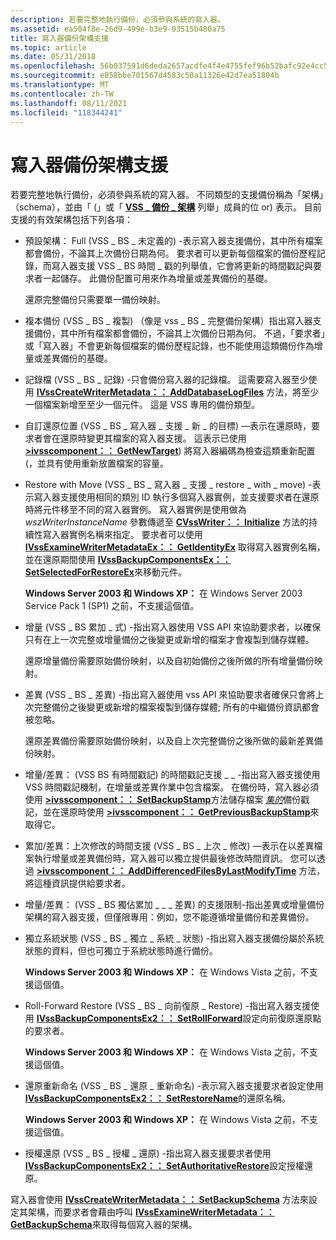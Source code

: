 ```yaml
---
description: 若要完整地執行備份，必須參與系統的寫入器。
ms.assetid: ea504f8e-26d9-499e-b3e9-03515b480a75
title: 寫入器備份架構支援
ms.topic: article
ms.date: 05/31/2018
ms.openlocfilehash: 56b037591d6deda2657acdfe4f4e4755fef96b52bafc92e4cc51e4ef7119de1f
ms.sourcegitcommit: e858bbe701567d4583c50a11326e42d7ea51804b
ms.translationtype: MT
ms.contentlocale: zh-TW
ms.lasthandoff: 08/11/2021
ms.locfileid: "118344241"
---
```

# <a name="writer-backup-schema-support"></a>寫入器備份架構支援

若要完整地執行備份，必須參與系統的寫入器。 不同類型的支援備份稱為「架構」（schema），並由「 (」或「 [**VSS \_ 備份 \_ 架構**](/windows/desktop/api/Vss/ne-vss-vss_backup_schema) 列舉」成員的位 or) 表示。 目前支援的有效架構包括下列各項：

-   預設架構： Full (VSS \_ BS \_ 未定義的) -表示寫入器支援備份，其中所有檔案都會備份，不論其上次備份日期為何。 要求者可以更新每個檔案的備份歷程記錄，而寫入器支援 VSS \_ BS 時間 \_ 戳的列舉值，它會將更新的時間戳記與要求者一起儲存。 此備份配置可用來作為增量或差異備份的基礎。

    還原完整備份只需要單一備份映射。

-   複本備份 (VSS \_ BS \_ 複製) （像是 vss \_ BS \_ 完整備份架構）指出寫入器支援備份，其中所有檔案都會備份，不論其上次備份日期為何。 不過，「要求者」或「寫入器」不會更新每個檔案的備份歷程記錄，也不能使用這類備份作為增量或差異備份的基礎。
-   記錄檔 (VSS \_ BS \_ 記錄) -只會備份寫入器的記錄檔。 這需要寫入器至少使用 [**IVssCreateWriterMetadata：： AddDatabaseLogFiles**](/windows/desktop/api/VsWriter/nf-vswriter-ivsscreatewritermetadata-adddatabaselogfiles) 方法，將至少一個檔案新增至至少一個元件。 這是 VSS 專用的備份類型。
-   自訂還原位置 (VSS \_ BS \_ 寫入器 \_ 支援 \_ 新 \_ 的目標) —表示在還原時，要求者會在還原時變更其檔案的寫入器支援。 這表示已使用 [**>ivsscomponent：： GetNewTarget**](/windows/desktop/api/VsWriter/nf-vswriter-ivsscomponent-getnewtarget)) 將寫入器編碼為檢查這類重新配置 (，並具有使用重新放置檔案的容量。
-   Restore with Move (VSS \_ BS \_ 寫入器 \_ 支援 \_ restore \_ with \_ move) -表示寫入器支援使用相同的類別 ID 執行多個寫入器實例，並支援要求者在還原時將元件移至不同的寫入器實例。 寫入器實例是使用做為 *wszWriterInstanceName* 參數傳遞至 [**CVssWriter：： Initialize**](/windows/desktop/api/VsWriter/nf-vswriter-cvsswriter-initialize) 方法的持續性寫入器實例名稱來指定。 要求者可以使用 [**IVssExamineWriterMetadataEx：： GetIdentityEx**](/windows/desktop/api/VsBackup/nf-vsbackup-ivssexaminewritermetadataex-getidentityex) 取得寫入器實例名稱，並在還原期間使用 [**IVssBackupComponentsEx：： SetSelectedForRestoreEx**](/windows/desktop/api/VsBackup/nf-vsbackup-ivssbackupcomponentsex-setselectedforrestoreex)來移動元件。

    **Windows Server 2003 和 Windows XP：** 在 Windows Server 2003 Service Pack 1 (SP1) 之前，不支援這個值。

-   增量 (VSS \_ BS 累加 \_ 式) -指出寫入器使用 VSS API 來協助要求者，以確保只有在上一次完整或增量備份之後變更或新增的檔案才會複製到儲存媒體。

    還原增量備份需要原始備份映射，以及自初始備份之後所做的所有增量備份映射。

-   差異 (VSS \_ BS \_ 差異) -指出寫入器使用 vss API 來協助要求者確保只會將上次完整備份之後變更或新增的檔案複製到儲存媒體; 所有的中繼備份資訊都會被忽略。

    還原差異備份需要原始備份映射，以及自上次完整備份之後所做的最新差異備份映射。

-   增量/差異： (VSS BS 有時間戳記) 的時間戳記支援 \_ \_ -指出寫入器支援使用 VSS 時間戳記機制，在增量或差異作業中包含檔案。 在備份時，寫入器必須使用 [**>ivsscomponent：： SetBackupStamp**](/windows/desktop/api/VsWriter/nf-vswriter-ivsscomponent-setbackupstamp)方法儲存檔案 [*集的*](vssgloss-f.md)備份戳記，並在還原時使用 [**>ivsscomponent：： GetPreviousBackupStamp**](/windows/desktop/api/VsWriter/nf-vswriter-ivsscomponent-getpreviousbackupstamp)來取得它。
-   累加/差異：上次修改的時間支援 (VSS \_ BS \_ 上次 \_ 修改) —表示在以差異檔案執行增量或差異備份時，寫入器可以獨立提供最後修改時間資訊。 您可以透過 [**>ivsscomponent：： AddDifferencedFilesByLastModifyTime**](/windows/desktop/api/VsWriter/nf-vswriter-ivsscomponent-adddifferencedfilesbylastmodifytime) 方法，將這種資訊提供給要求者。
-   增量/差異： (VSS \_ BS 獨佔累加 \_ \_ \_ 差異) 的支援限制-指出差異或增量備份架構的寫入器支援，但僅限專用：例如，您不能遵循增量備份和差異備份。
-   獨立系統狀態 (VSS \_ BS \_ 獨立 \_ 系統 \_ 狀態) -指出寫入器支援備份屬於系統狀態的資料，但也可獨立于系統狀態時進行備份。

    **Windows Server 2003 和 Windows XP：** 在 Windows Vista 之前，不支援這個值。

-   Roll-Forward Restore (VSS \_ BS \_ 向前復原 \_ Restore) -指出寫入器支援使用 [**IVssBackupComponentsEx2：： SetRollForward**](/windows/desktop/api/VsBackup/nf-vsbackup-ivssbackupcomponentsex2-setrollforward)設定向前復原還原點的要求者。

    **Windows Server 2003 和 Windows XP：** 在 Windows Vista 之前，不支援這個值。

-   還原重新命名 (VSS \_ BS \_ 還原 \_ 重新命名) -表示寫入器支援要求者設定使用 [**IVssBackupComponentsEx2：： SetRestoreName**](/windows/desktop/api/VsBackup/nf-vsbackup-ivssbackupcomponentsex2-setrestorename)的還原名稱。

    **Windows Server 2003 和 Windows XP：** 在 Windows Vista 之前，不支援這個值。

-   授權還原 (VSS \_ BS \_ 授權 \_ 還原) -指出寫入器支援要求者使用 [**IVssBackupComponentsEx2：： SetAuthoritativeRestore**](/windows/desktop/api/VsBackup/nf-vsbackup-ivssbackupcomponentsex2-setauthoritativerestore)設定授權還原。

寫入器會使用 [**IVssCreateWriterMetadata：： SetBackupSchema**](/windows/desktop/api/VsWriter/nf-vswriter-ivsscreatewritermetadata-setbackupschema) 方法來設定其架構，而要求者會藉由呼叫 [**IVssExamineWriterMetadata：： GetBackupSchema**](/windows/desktop/api/VsBackup/nf-vsbackup-ivssexaminewritermetadata-getbackupschema)來取得每個寫入器的架構。

 

 



